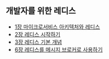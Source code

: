 ## 개발자를 위한 레디스
- [1장 마이크로서비스 아키텍처와 레디스](01.msa&redis.md)
- [2장 레디스 시작하기](02.redis-start.md)
- [3장 레디스 기본 개념](03.redis-basic.md)
- [6장 레디스를 메시지 브로커로 사용하기](06.redis-message-broker.md)
